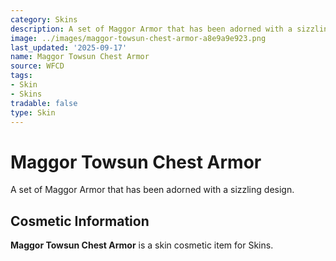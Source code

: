 ```yaml
---
category: Skins
description: A set of Maggor Armor that has been adorned with a sizzling design.
image: ../images/maggor-towsun-chest-armor-a8e9a9e923.png
last_updated: '2025-09-17'
name: Maggor Towsun Chest Armor
source: WFCD
tags:
- Skin
- Skins
tradable: false
type: Skin
---
```


# Maggor Towsun Chest Armor

A set of Maggor Armor that has been adorned with a sizzling design.

## Cosmetic Information

**Maggor Towsun Chest Armor** is a skin cosmetic item for Skins.


